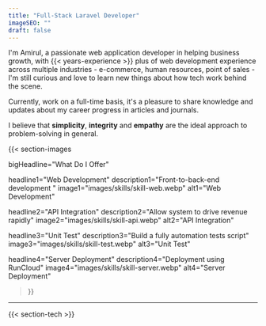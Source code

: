 ```yaml
---
title: "Full-Stack Laravel Developer"
imageSEO: ""
draft: false
---
```


I'm Amirul, a passionate web application developer in helping business growth, with {{< years-experience >}} plus of web development experience across multiple industries - e-commerce, human resources, point of sales - I'm still curious and love to learn new things about how tech work behind the scene.

Currently, work on a full-time basis, it's a pleasure to share knowledge and updates about my career progress in articles and journals.

I believe that **simplicity**, **integrity** and **empathy** are the ideal approach to problem-solving in general.

<!-- Curious about how I work? Check out my uses page for a full list of all the software, gadgets, and services I use.  -->

{{< section-images

bigHeadline="What Do I Offer"

headline1="Web Development"
description1="Front-to-back-end development "
image1="images/skills/skill-web.webp"
alt1="Web Development"

headline2="API Integration"
description2="Allow system to drive revenue rapidly"
image2="images/skills/skill-api.webp"
alt2="API Integration"

headline3="Unit Test"
description3="Build a fully automation tests script"
image3="images/skills/skill-test.webp"
alt3="Unit Test"

headline4="Server Deployment"
description4="Deployment using RunCloud"
image4="images/skills/skill-server.webp"
alt4="Server Deployment"

>}}

---

{{< section-tech >}}
